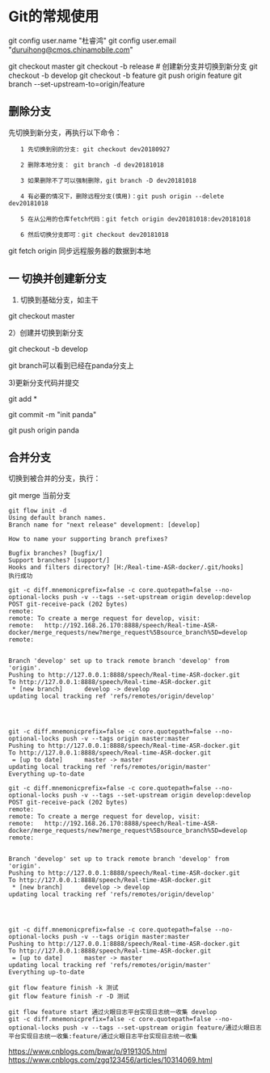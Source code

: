 # Git的常规使用


git config user.name "杜睿鸿"
git config user.email "duruihong@cmos.chinamobile.com"

git checkout master
git checkout -b release # 创建新分支并切换到新分支
git checkout -b develop
git checkout -b feature
git push origin feature
git branch --set-upstream-to=origin/feature

## 删除分支

先切换到新分支，再执行以下命令：

```git
　　1 先切换到别的分支: git checkout dev20180927

　　2 删除本地分支： git branch -d dev20181018

　　3 如果删除不了可以强制删除，git branch -D dev20181018

　　4 有必要的情况下，删除远程分支(慎用)：git push origin --delete dev20181018

　　5 在从公用的仓库fetch代码：git fetch origin dev20181018:dev20181018

　　6 然后切换分支即可：git checkout dev20181018
```

git fetch origin 同步远程服务器的数据到本地


## 一 切换并创建新分支

1) 切换到基础分支，如主干

git checkout master

2）创建并切换到新分支

git checkout -b develop

git branch可以看到已经在panda分支上

3)更新分支代码并提交

git add *

git commit -m "init panda"

git push origin panda

## 合并分支

切换到被合并的分支，执行：

git merge 当前分支

```
git flow init -d
Using default branch names.
Branch name for "next release" development: [develop] 

How to name your supporting branch prefixes?

Bugfix branches? [bugfix/] 
Support branches? [support/] 
Hooks and filters directory? [H:/Real-time-ASR-docker/.git/hooks] 
执行成功

git -c diff.mnemonicprefix=false -c core.quotepath=false --no-optional-locks push -v --tags --set-upstream origin develop:develop
POST git-receive-pack (202 bytes)
remote: 
remote: To create a merge request for develop, visit:        
remote:   http://192.168.26.170:8888/speech/Real-time-ASR-docker/merge_requests/new?merge_request%5Bsource_branch%5D=develop        
remote: 


Branch 'develop' set up to track remote branch 'develop' from 'origin'.
Pushing to http://127.0.0.1:8888/speech/Real-time-ASR-docker.git
To http://127.0.0.1:8888/speech/Real-time-ASR-docker.git
 * [new branch]      develop -> develop
updating local tracking ref 'refs/remotes/origin/develop'




git -c diff.mnemonicprefix=false -c core.quotepath=false --no-optional-locks push -v --tags origin master:master
Pushing to http://127.0.0.1:8888/speech/Real-time-ASR-docker.git
To http://127.0.0.1:8888/speech/Real-time-ASR-docker.git
 = [up to date]      master -> master
updating local tracking ref 'refs/remotes/origin/master'
Everything up-to-date

git -c diff.mnemonicprefix=false -c core.quotepath=false --no-optional-locks push -v --tags --set-upstream origin develop:develop
POST git-receive-pack (202 bytes)
remote: 
remote: To create a merge request for develop, visit:        
remote:   http://192.168.26.170:8888/speech/Real-time-ASR-docker/merge_requests/new?merge_request%5Bsource_branch%5D=develop        
remote: 


Branch 'develop' set up to track remote branch 'develop' from 'origin'.
Pushing to http://127.0.0.1:8888/speech/Real-time-ASR-docker.git
To http://127.0.0.1:8888/speech/Real-time-ASR-docker.git
 * [new branch]      develop -> develop
updating local tracking ref 'refs/remotes/origin/develop'




git -c diff.mnemonicprefix=false -c core.quotepath=false --no-optional-locks push -v --tags origin master:master
Pushing to http://127.0.0.1:8888/speech/Real-time-ASR-docker.git
To http://127.0.0.1:8888/speech/Real-time-ASR-docker.git
 = [up to date]      master -> master
updating local tracking ref 'refs/remotes/origin/master'
Everything up-to-date

git flow feature finish -k 测试
git flow feature finish -r -D 测试
```

```git
git flow feature start 通过火眼日志平台实现日志统一收集 develop
git -c diff.mnemonicprefix=false -c core.quotepath=false --no-optional-locks push -v --tags --set-upstream origin feature/通过火眼日志平台实现日志统一收集:feature/通过火眼日志平台实现日志统一收集
```


https://www.cnblogs.com/bwar/p/9191305.html
https://www.cnblogs.com/zgq123456/articles/10314069.html